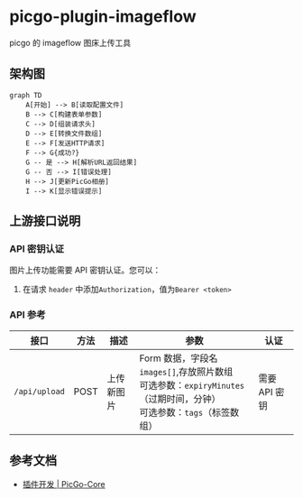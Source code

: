 # picgo-plugin-imageflow

picgo 的 imageflow 图床上传工具

## 架构图

```mermaid
graph TD
    A[开始] --> B[读取配置文件]
    B --> C[构建表单参数]
    C --> D[组装请求头]
    D --> E[转换文件数组]
    E --> F[发送HTTP请求]
    F --> G{成功?}
    G -- 是 --> H[解析URL返回结果]
    G -- 否 --> I[错误处理]
    H --> J[更新PicGo相册]
    I --> K[显示错误提示]
```

## 上游接口说明

### API 密钥认证

图片上传功能需要 API 密钥认证。您可以：

1. 在请求 `header` 中添加`Authorization`，值为`Bearer <token>`

### API 参考

| 接口 | 方法 | 描述 | 参数 | 认证 |
|----------|---------|-------------|------------|-------------|
| `/api/upload` | POST | 上传新图片 | Form 数据，字段名 `images[]`,存放照片数组 <br>可选参数：`expiryMinutes`（过期时间，分钟）<br>可选参数：`tags`（标签数组） | 需要 API 密钥 |

## 参考文档

- [插件开发 | PicGo-Core](https://picgo.github.io/PicGo-Core-Doc/zh/dev-guide/cli.html)